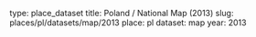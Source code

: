 type: place_dataset
title: Poland / National Map (2013)
slug: places/pl/datasets/map/2013
place: pl
dataset: map
year: 2013
